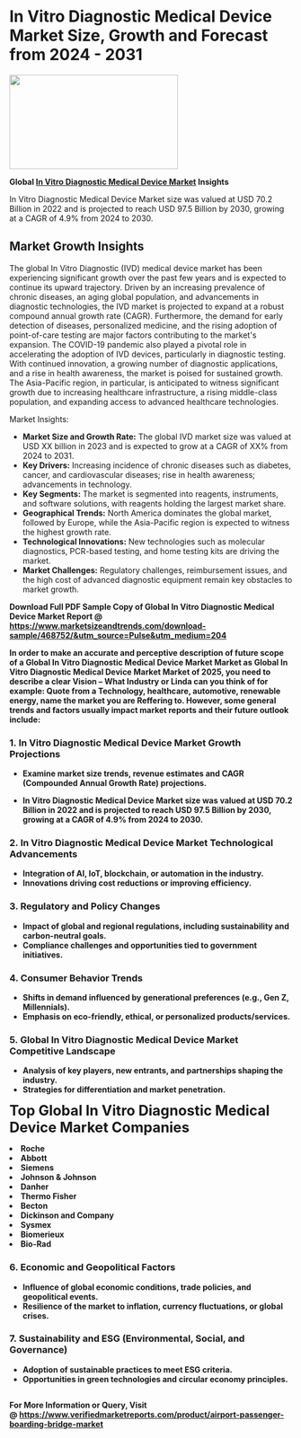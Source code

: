 <H1>In Vitro Diagnostic Medical Device Market Size, Growth and Forecast from 2024 - 2031</H1><img class="aligncenter size-medium wp-image-584254" src="https://thirdeyenews.in/wp-content/uploads/2024/09/Global-Market-Research-300x168.jpeg" alt="" width="300" height="168" /><p><strong>Global&nbsp;<a href="https://www.marketsizeandtrends.com/download-sample/468752/&amp;utm_source=Pulse&amp;utm_medium=204">In Vitro Diagnostic Medical Device Market</a> Insights</strong></p><p>In Vitro Diagnostic Medical Device Market size was valued at USD 70.2 Billion in 2022 and is projected to reach USD 97.5 Billion by 2030, growing at a CAGR of 4.9% from 2024 to 2030.</p><p><h2>Market Growth Insights</h2> <p>The global In Vitro Diagnostic (IVD) medical device market has been experiencing significant growth over the past few years and is expected to continue its upward trajectory. Driven by an increasing prevalence of chronic diseases, an aging global population, and advancements in diagnostic technologies, the IVD market is projected to expand at a robust compound annual growth rate (CAGR). Furthermore, the demand for early detection of diseases, personalized medicine, and the rising adoption of point-of-care testing are major factors contributing to the market's expansion. The COVID-19 pandemic also played a pivotal role in accelerating the adoption of IVD devices, particularly in diagnostic testing. With continued innovation, a growing number of diagnostic applications, and a rise in health awareness, the market is poised for sustained growth. The Asia-Pacific region, in particular, is anticipated to witness significant growth due to increasing healthcare infrastructure, a rising middle-class population, and expanding access to advanced healthcare technologies.</p> <p><strong></strong></p> <p>Market Insights:</p> <ul> <li><strong>Market Size and Growth Rate:</strong> The global IVD market size was valued at USD XX billion in 2023 and is expected to grow at a CAGR of XX% from 2024 to 2031.</li> <li><strong>Key Drivers:</strong> Increasing incidence of chronic diseases such as diabetes, cancer, and cardiovascular diseases; rise in health awareness; advancements in technology.</li> <li><strong>Key Segments:</strong> The market is segmented into reagents, instruments, and software solutions, with reagents holding the largest market share.</li> <li><strong>Geographical Trends:</strong> North America dominates the global market, followed by Europe, while the Asia-Pacific region is expected to witness the highest growth rate.</li> <li><strong>Technological Innovations:</strong> New technologies such as molecular diagnostics, PCR-based testing, and home testing kits are driving the market.</li> <li><strong>Market Challenges:</strong> Regulatory challenges, reimbursement issues, and the high cost of advanced diagnostic equipment remain key obstacles to market growth.</li> </ul> <p><strong></p><p><span class=""><strong>Download Full PDF Sample Copy of Global In Vitro Diagnostic Medical Device Market Report</strong> @ <a href="https://www.marketsizeandtrends.com/download-sample/468752/&amp;utm_source=Pulse&amp;utm_medium=204" target="_blank">https://www.marketsizeandtrends.com/download-sample/468752/&amp;utm_source=Pulse&amp;utm_medium=204</a></span></p><p>In order to make an accurate and perceptive description of future scope of a Global&nbsp;In Vitro Diagnostic Medical Device Market Market as Global&nbsp;In Vitro Diagnostic Medical Device Market Market of 2025, you need to describe a clear Vision &ndash; What Industry or Linda can you think of for example: Quote from a Technology, healthcare, automotive, renewable energy, name the market you are Reffering to. However, some general trends and factors usually impact market reports and their future outlook include:</p><h3>1.&nbsp;<strong>In Vitro Diagnostic Medical Device Market Growth Projections</strong></h3><ul><li>Examine market size trends, revenue estimates and CAGR (Compounded Annual Growth Rate) projections.</li><li><p>In Vitro Diagnostic Medical Device Market size was valued at USD 70.2 Billion in 2022 and is projected to reach USD 97.5 Billion by 2030, growing at a CAGR of 4.9% from 2024 to 2030.</p></li></ul><h3>2.&nbsp;<strong>In Vitro Diagnostic Medical Device Market Technological Advancements</strong></h3><ul><li>Integration of AI, IoT, blockchain, or automation in the industry.</li><li>Innovations driving cost reductions or improving efficiency.</li></ul><h3>3.&nbsp;<strong>Regulatory and Policy Changes</strong></h3><ul><li>Impact of global and regional regulations, including sustainability and carbon-neutral goals.</li><li>Compliance challenges and opportunities tied to government initiatives.</li></ul><h3>4.&nbsp;<strong>Consumer Behavior Trends</strong></h3><ul><li>Shifts in demand influenced by generational preferences (e.g., Gen Z, Millennials).</li><li>Emphasis on eco-friendly, ethical, or personalized products/services.</li></ul><h3>5.&nbsp;<strong>Global In Vitro Diagnostic Medical Device Market Competitive Landscape</strong></h3><ul><li>Analysis of key players, new entrants, and partnerships shaping the industry.</li><li>Strategies for differentiation and market penetration.</li></ul><p data-pm-slice="1 1 []"><span style="color: inherit; font-family: inherit; font-size: 25px;">Top Global In Vitro Diagnostic Medical Device Market Companies</span></p><div class="" data-test-id=""><p><li>Roche</li><li> Abbott</li><li> Siemens</li><li> Johnson & Johnson</li><li> Danher</li><li> Thermo Fisher</li><li> Becton</li><li> Dickinson and Company</li><li> Sysmex</li><li> Biomerieux</li><li> Bio-Rad</li></p></div><h3>6.&nbsp;<strong>Economic and Geopolitical Factors</strong></h3><ul><li>Influence of global economic conditions, trade policies, and geopolitical events.</li><li>Resilience of the market to inflation, currency fluctuations, or global crises.</li></ul><h3>7.&nbsp;<strong>Sustainability and ESG (Environmental, Social, and Governance)</strong></h3><ul><li>Adoption of sustainable practices to meet ESG criteria.</li><li>Opportunities in green technologies and circular economy principles.</li></ul><h2><strong style="font-size: 14px;">For More Information or Query, Visit @&nbsp;</strong><a style="background-color: #ffffff; font-size: 14px;" href="https://www.marketsizeandtrends.com/report/in-vitro-diagnostic-medical-device-market/" target="_blank">https://www.verifiedmarketreports.com/product/airport-passenger-boarding-bridge-market</a></h2>
